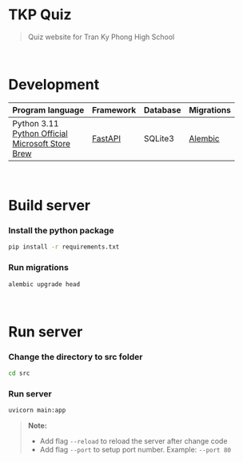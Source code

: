 # TKP Quiz
> Quiz website for Tran Ky Phong High School

<br>

# Development
Program language | Framework | Database | Migrations
--- | --- | --- | ---
Python 3.11 <br> [Python Official](https://www.python.org/downloads/release/python-3118/) <br> [Microsoft Store](https://apps.microsoft.com/detail/9nrwmjp3717k?hl=en-us&gl=US) <br> [Brew](https://formulae.brew.sh/formula/python@3.11) | [FastAPI](https://fastapi.tiangolo.com/) | SQLite3 | [Alembic](https://alembic.sqlalchemy.org/en/latest/)

<br>

# Build server
### Install the python package
```bash
pip install -r requirements.txt
```

### Run migrations
```bash
alembic upgrade head
```

<br>

# Run server
### Change the directory to src folder
```bash
cd src
```

### Run server
```bash
uvicorn main:app
```
> **Note:**
> * Add flag `--reload` to reload the server after change code
> * Add flag `--port` to setup port number. Example: `--port 80`
